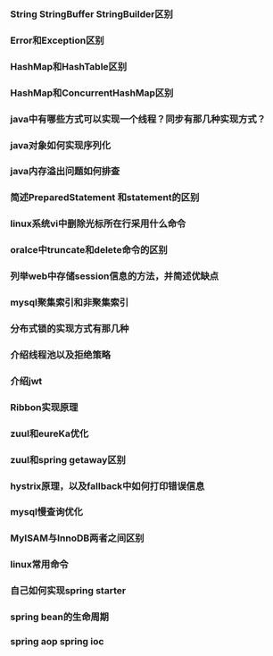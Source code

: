 ###  String  StringBuffer StringBuilder区别

### Error和Exception区别

### HashMap和HashTable区别

### HashMap和ConcurrentHashMap区别

### java中有哪些方式可以实现一个线程？同步有那几种实现方式？

### java对象如何实现序列化

### java内存溢出问题如何排查

### 简述PreparedStatement 和statement的区别

### linux系统vi中删除光标所在行采用什么命令

### oralce中truncate和delete命令的区别

### 列举web中存储session信息的方法，并简述优缺点

### mysql聚集索引和非聚集索引

### 分布式锁的实现方式有那几种

### 介绍线程池以及拒绝策略

### 介绍jwt

### Ribbon实现原理

### zuul和eureKa优化

### zuul和spring getaway区别

### hystrix原理，以及fallback中如何打印错误信息

### mysql慢查询优化

### MyISAM与InnoDB两者之间区别

### linux常用命令

### 自己如何实现spring starter

### spring bean的生命周期

### spring aop spring ioc





